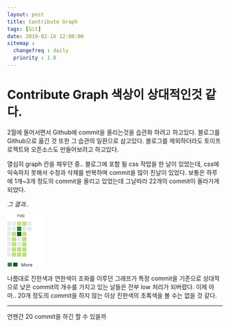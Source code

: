 ```yaml
---
layout: post
title: Contribute Graph
tags: [Git]
date: 2019-02-16 12:00:00
sitemap :
  changefreq : daily
  priority : 1.0
---
```


# Contribute Graph 색상이 상대적인것 같다.
2월에 들어서면서 Github에 commit을 올리는것을 습관화 하려고 하고있다. 블로그를 Github으로 옮긴 것 또한 그 습관의 일환으로 삼고있다. 블로그를 제외하더라도 토이프로젝트와 오픈소스도 만들어보려고 하고있다.

열심히 graph 칸을 채우던 중.. 블로그에 포함 될 css 작업을 한 날이 있었는데, css에 익숙하지 못해서 수정과 삭제를 반복하며 commit을 많이 친날이 있었다. 보통은 하루에 1개~3개 정도의 commit을 올리고 있었는데 그날따라 22개의 commit이 올라가게 되었다.

*그 결과..*

![KakaoTalk_20190218_194205279](/assets/2019-02-16-github-graph-oh-my-god-1.png)

나름대로 진한색과 연한색이 조화를 이루던 그래프가 특정 commit을 기준으로 상대적으로 낮은 commit의 개수를 가지고 있는 날들은 전부 low 처리가 되버렸다. 이제 아마.. 20개 정도의 commit을 하지 않는 이상 진한색의 초록색을 볼 수는 없을 것 같다.

---

언젠간 20 commit을 하긴 할 수 있을까
